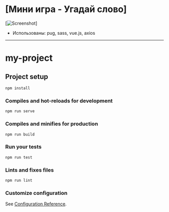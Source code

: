 # [Мини игра - Угадай слово]
[![Screenshot](https://sun9-8.userapi.com/c852236/v852236738/1b6400/Bvs_cYWj_Jk.jpg)]

* Использованы: pug, sass, vue.js, axios

****

# my-project

## Project setup
```
npm install
```

### Compiles and hot-reloads for development
```
npm run serve
```

### Compiles and minifies for production
```
npm run build
```

### Run your tests
```
npm run test
```

### Lints and fixes files
```
npm run lint
```

### Customize configuration
See [Configuration Reference](https://cli.vuejs.org/config/).

